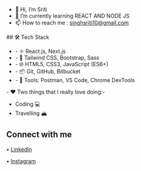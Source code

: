 
- 👋 Hi, I’m Sriti
- 🌱 I’m currently learning REACT AND NODE JS
- 📫 How to reach me : singhsriti10@gmail.com
<p>## 🛠 Tech Stack</p>
<ul>
<li>- ⚛️ React.js, Next.js</li>
<li>- 🎨 Tailwind CSS, Bootstrap, Sass</li>
<li>- 🌐 HTML5, CSS3, JavaScript (ES6+)</li>
<li>- 📦 Git, GitHub, Bitbucket</li>
<li>- 🧰 Tools: Postman, VS Code, Chrome DevTools</li>
</ul>
<p>- ❤️ Two things that I really love doing:-</p>
<ul>
<li>Coding 💻</li>
<li>Travelling 🏔️</li>
</ul>

  <div class="markdown-heading" dir="auto">
<h2 class="heading-element" dir="auto">Connect with me</h2>
</div>
<p dir="auto">&bull;&nbsp;<a href="https://in.linkedin.com/in/sriti-singh-webd" rel="nofollow">LinkedIn</a></p>
<p dir="auto">&bull;&nbsp;<a href="https://www.instagram.com/miss.wandering.soul/" rel="nofollow">Instagram</a></p>

  

<!---
sritidev/sritidev is a ✨ special ✨ repository because its `README.md` (this file) appears on your GitHub profile.
You can click the Preview link to take a look at your changes.
--->
